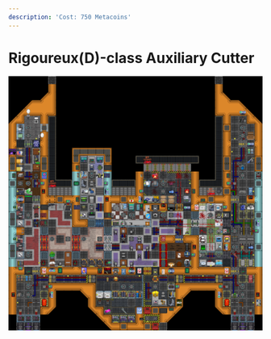 ```yaml
---
description: 'Cost: 750 Metacoins'
---
```


# Rigoureux(D)-class Auxiliary Cutter

![](<../.gitbook/assets/image (32).png>)
